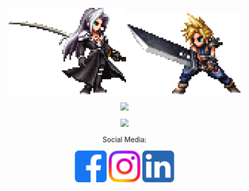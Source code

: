 <p align ="center">
    <img src="https://github.com/Yggdrae/yggdrae/blob/main/sephiroth.gif"/> <img src="https://github.com/Yggdrae/yggdrae/blob/main/cloud.gif/">
</p>

<p align="center">
    <a href="https://git.io/streak-stats"><img src="https://streak-stats.demolab.com?user=Yggdrae&theme=dark&border_radius=15"/></a>
</p>

<p align="center">
    <a href="https://github.com/anuraghazra/github-readme-stats)"><img src="https://github-readme-stats.vercel.app/api/top-langs/?username=Yggdrae&theme=dark"/></a>
</p>

<p align="center">
    Social Media:
</p>

<p align="center">
    <a href="https://www.facebook.com/victorcnicacio"><img src="https://github.com/Yggdrae/yggdrae/blob/main/facebook.png"></img></a> <a href="https://www.instagram.com/vc_nicacio/"><img src="https://github.com/Yggdrae/yggdrae/blob/main/instagram.png"></img></a>  <a href="https://www.linkedin.com/in/vcnicacio/"><img src="https://github.com/Yggdrae/yggdrae/blob/main/linkedin.png"></img></a>
</p>
